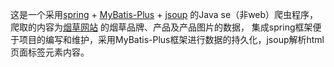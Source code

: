这是一个采用[spring](https://spring.io/)  + [MyBatis-Plus](https://baomidou.com/)  + [jsoup](https://jsoup.org/) 的Java se（非web）爬虫程序，
爬取的内容为[烟草网站](http://www.etmoc.com/) 的烟草品牌、产品及产品图片的数据，
集成spring框架便于项目的编写和维护，采用MyBatis-Plus框架进行数据的持久化，jsoup解析html页面标签元素内容。